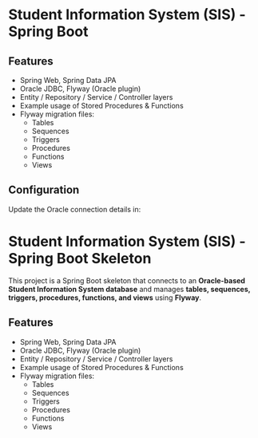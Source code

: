 # Student Information System (SIS) - Spring Boot 

## Features
- Spring Web, Spring Data JPA
- Oracle JDBC, Flyway (Oracle plugin)
- Entity / Repository / Service / Controller layers
- Example usage of Stored Procedures & Functions
- Flyway migration files:
    - Tables
    - Sequences
    - Triggers
    - Procedures
    - Functions
    - Views

## Configuration
Update the Oracle connection details in:

# Student Information System (SIS) - Spring Boot Skeleton

This project is a Spring Boot skeleton that connects to an **Oracle-based Student Information System database** and manages **tables, sequences, triggers, procedures, functions, and views** using **Flyway**.

## Features
- Spring Web, Spring Data JPA
- Oracle JDBC, Flyway (Oracle plugin)
- Entity / Repository / Service / Controller layers
- Example usage of Stored Procedures & Functions
- Flyway migration files:
    - Tables
    - Sequences
    - Triggers
    - Procedures
    - Functions
    - Views
